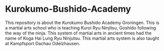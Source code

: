 # Kurokumo-Bushido-Academy
This repository is about the Kurokumo Bushido Academy Groningen. This is a martial arts school who is teaching Kuroi Ryu Ninjitsu, Goshido following the way of the ninja. This system of martial arts in ancient times had the name of Koga Hai Lung Ryu Ninjutsu. This martial arts system is also taught at Kampfsport Dachau Odelzhausen.
